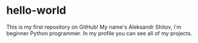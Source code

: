 # hello-world
This is my first repository on GitHub!
My name's Aleksandr Shitov, i'm beginner Python programmer.
In my profile you can see all of my projects.
